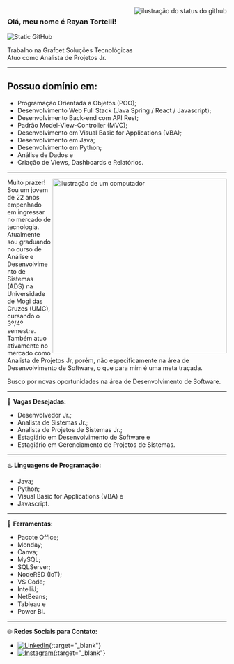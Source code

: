 <img align='right' src="https://github-readme-stats.vercel.app/api?username=Tortelliz&show_icons=true&title_color=783c00&text_color=af552e&icon_color=783c00&bg_color=f8efd4&cache_seconds=2300" alt="ilustração do status do github">

### Olá, meu nome é Rayan Tortelli!

<img src="https://img.shields.io/static/v1?label=Overview&message=Rayan%20Tortelli&color=f8efd4&style=for-the-badge&logo=GitHub" alt="Static GitHub">

<p align="left">Trabalho na Grafcet Soluções Tecnológicas<br/> Atuo como Analista de Projetos Jr.</p>

---

<h2>Possuo domínio em:</h2>

- Programação Orientada a Objetos (POO);
- Desenvolvimento Web Full Stack (Java Spring / React / Javascript);
- Desenvolvimento Back-end com API Rest;
- Padrão Model-View-Controller (MVC);
- Desenvolvimento em Visual Basic for Applications (VBA);
- Desenvolvimento em Java;
- Desenvolvimento em Python;
- Análise de Dados e
- Criação de Views, Dashboards e Relatórios.

---

<img src="https://raw.githubusercontent.com/MicaelliMedeiros/micaellimedeiros/master/image/computer-illustration.png" alt="ilustração de um computador" min-width="400px" max-width="400px" width="400px" align="right">

<p align="left">Muito prazer! Sou um jovem de 22 anos empenhado em ingressar no mercado de tecnologia. Atualmente sou graduando no curso de Análise e Desenvolvimento de Sistemas (ADS) na Universidade de Mogi das Cruzes (UMC), cursando o 3º/4º semestre. Também atuo ativamente no mercado como Analista de Projetos Jr, porém, não especificamente na área de Desenvolvimento de Software, o que para mim é uma meta traçada.</p>

<p align="left">Busco por novas oportunidades na área de Desenvolvimento de Software.</p>

---

💼 **Vagas Desejadas:**

- Desenvolvedor Jr.;
- Analista de Sistemas Jr.;
- Analista de Projetos de Sistemas Jr.;
- Estagiário em Desenvolvimento de Software e
- Estagiário em Gerenciamento de Projetos de Sistemas.

---

♨️ **Linguagens de Programação:**

- Java;
- Python;
- Visual Basic for Applications (VBA) e
- Javascript.

---

🔧 **Ferramentas:**

- Pacote Office;
- Monday;
- Canva;
- MySQL;
- SQLServer;
- NodeRED (IoT);
- VS Code;
- IntelliJ;
- NetBeans;
- Tableau e
- Power BI.

---

🌐 **Redes Sociais para Contato:**

- [![LinkedIn](https://img.shields.io/badge/-LinkedIn-blue?style=flat-square&logo=Linkedin&logoColor=white)](https://www.linkedin.com/in/rayan-tortelli-b7581a186){:target="_blank"}
- [![Instagram](https://img.shields.io/badge/-Instagram-purple?style=flat-square&logo=Instagram&logoColor=white)](https://www.instagram.com/rayan.tortelli){:target="_blank"}
